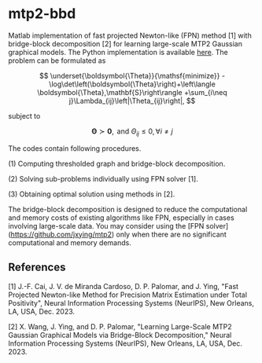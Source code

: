 # mtp2-bbd
Matlab implementation of fast projected Newton-like (FPN) method [1] with bridge-block decomposition [2] for learning large-scale MTP2 Gaussian graphical models. The Python implementation is available [here](https://github.com/jxying/mtp2-bbd-Pypkg). The problem can be formulated as

$$
\underset{\boldsymbol{\Theta}}{\mathsf{minimize}}  -\log\det\left(\boldsymbol{\Theta}\right)+\left\langle \boldsymbol{\Theta},\mathbf{S}\right\rangle +\sum_{i\neq j}\Lambda_{ij}\left|\Theta_{ij}\right|, 
$$

subject to  

$$ 
	\boldsymbol{\Theta}\succ\mathbf{0}, \text{ and } \Theta_{ij}\leq0,\forall i\neq j
$$ 

The codes contain following procedures.

(1) Computing thresholded graph and bridge-block decomposition.

(2) Solving sub-problems individually using FPN solver [1].

(3) Obtaining optimal solution using methods in [2].

The bridge-block decomposition is designed to reduce the computational and memory costs of existing algorithms like FPN, especially in cases involving large-scale data. You may consider using the [FPN solver] (https://github.com/jxying/mtp2) only when there are no significant computational and memory demands.

 
## References

[1] J.-F. Cai, J. V. de Miranda Cardoso, D. P. Palomar, and J. Ying, "Fast Projected Newton-like Method for Precision Matrix Estimation under Total Positivity", Neural Information Processing Systems (NeurIPS), New Orleans, LA, USA, Dec. 2023.

[2] X. Wang, J. Ying, and D. P. Palomar, "Learning Large-Scale MTP2 Gaussian Graphical Models via Bridge-Block Decomposition," Neural Information Processing Systems (NeurIPS), New Orleans, LA, USA, Dec. 2023.







